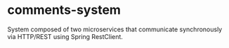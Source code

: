 # comments-system
System composed of two microservices that communicate synchronously via HTTP/REST using Spring RestClient.
